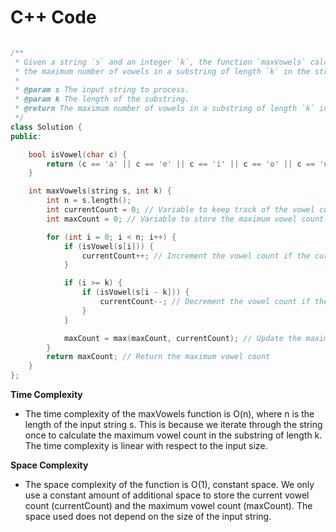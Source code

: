# C++ Code

```cpp

/**
 * Given a string `s` and an integer `k`, the function `maxVowels` calculates and returns
 * the maximum number of vowels in a substring of length `k` in the string `s`.
 *
 * @param s The input string to process.
 * @param k The length of the substring.
 * @return The maximum number of vowels in a substring of length `k` in the string `s`.
 */
class Solution {
public:

    bool isVowel(char c) {
        return (c == 'a' || c == 'e' || c == 'i' || c == 'o' || c == 'u');
    }

    int maxVowels(string s, int k) {
        int n = s.length();
        int currentCount = 0; // Variable to keep track of the vowel count in the current window
        int maxCount = 0; // Variable to store the maximum vowel count

        for (int i = 0; i < n; i++) {
            if (isVowel(s[i])) {
                currentCount++; // Increment the vowel count if the current character is a vowel
            }

            if (i >= k) {
                if (isVowel(s[i - k])) {
                    currentCount--; // Decrement the vowel count if the character at the tail of the window is a vowel
                }
            }

            maxCount = max(maxCount, currentCount); // Update the maximum vowel count if necessary
        }
        return maxCount; // Return the maximum vowel count
    } 
};

```

**Time Complexity**
- The time complexity of the maxVowels function is O(n), where n is the length of the input string s. This is because we iterate through the string once to calculate the maximum vowel count in the substring of length k. The time complexity is linear with respect to the input size.

**Space Complexity**
- The space complexity of the function is O(1), constant space. We only use a constant amount of additional space to store the current vowel count (currentCount) and the maximum vowel count (maxCount). The space used does not depend on the size of the input string.
